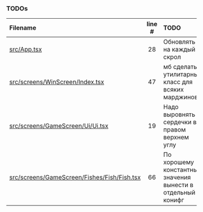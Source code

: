 ### TODOs
| Filename | line # | TODO |
|:------|:------:|:------|
| [src/App.tsx](src/App.tsx#L28) | 28 | Обновлять на каждый скрол |
| [src/screens/WinScreen/Index.tsx](src/screens/WinScreen/Index.tsx#L47) | 47 | мб сделать утилитарный класс для всяких марджинов? |
| [src/screens/GameScreen/Ui/Ui.tsx](src/screens/GameScreen/Ui/Ui.tsx#L19) | 19 | Надо выровнять сердечки в правом верхнем углу |
| [src/screens/GameScreen/Fishes/Fish/Fish.tsx](src/screens/GameScreen/Fishes/Fish/Fish.tsx#L66) | 66 | По хорошему константные значения вынести в отдельный конифг |
